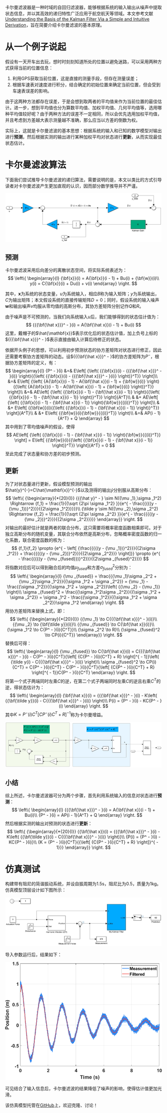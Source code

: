 卡尔曼滤波器是一种时域的自回归滤波器，能够根据系统的输入输出从噪声中提取状态信息，并以其高效的递归特性广泛应用于航空航天等领域。本文参考文献[Understanding the Basis of the Kalman Filter Via a Simple and Intuitive Derivation](https://ieeexplore.ieee.org/document/6279585)，旨在简要介绍卡尔曼滤波的基本原理。

# 从一个例子说起

假设有一天开车出去玩，想时时刻刻知道所处的位置以避免迷路，可以采用两种方式获得当前的位置信息：

1. 利用GPS获取当前位置，这是直接的测量手段，但存在测量误差；
2. 根据车速表对速度进行积分，结合确定的初始位置来确定当前位置，但会受到车速表误差的影响。

由于这两种方法都存在误差，于是会想到取两者的平均值来作为当前位置的最佳估计。进一步，想到平均值也分为算数平均值、加权平均值、几何平均值等，选用哪种平均值较好呢？由于两种方法的误差不一定相同，所以会优先选用加权平均值，并且考虑到方差越大表示测量越不准确，那么应当以方差的倒数为权。

实际上，这就是卡尔曼滤波的基本思想：根据系统的输入和已知的数学模型对输出进行**预测**，然后根据实测的输出进行某种加权平均对状态进行**更新**，从而实现最佳状态估计。

# 卡尔曼滤波算法

下面我们尝试推导卡尔曼滤波的递归算法，需要说明的是，本文以类比的方式引导读者对卡尔曼滤波产生更加直观的认识，因而部分数学推导并不严谨。

![卡尔曼滤波框图](KalmanFilter.jpg)

## 预测

卡尔曼滤波采用后向差分的离散状态空间，将实际系统表述为：
$$
\left\{ \begin{array}{l}
{\bf{x}}(i) = A{\bf{x}}(i - 1) + Bu(i) + {\bf{w}}(i)\\
y(i) = C{\bf{x}}(i) + Du(i) + v(i)
\end{array} \right.
$$


其中，$\mathbf{x}$为系统的状态变量，$u$为系统输入，相应$B$称为输入矩阵；$y$为系统输出，$C$为输出矩阵；本文假设系统的直接传输矩阵$D=0$；同时，假设系统的输入噪声$\mathbf{w}$和输出噪声$v$均服从零均值的高斯分布，其协方差矩阵分别记作$Q$和$R$。

由于噪声是不可预测的，当我们向系统输入$u$后，我们能够得到的状态估计值为：
$$
{{{\bf{\hat x}}}^ - }(i) = A{\bf{\hat x}}(i - 1) + Bu(i)
$$
这里，戴帽子的$\hat{\mathbf{x}}$表示优化后的状态估计值，加上负号上标的${{{\bf{\hat x}}}^ - }$表示直接由输入计算后待修正的状态。

依据开头例子的思想，可以利用初步预测状态的协方差矩阵对状态进行修正，因此还需要考察协方差矩阵的动态。设${{{\bf{\hat x}}}^ - }$的协方差矩阵为$P^{-}$，根据协方差矩阵的定义，有：
$$
\begin{array}{l}
{P^ - }(i) &=& E\left[ {\left( {{\bf{x}}(i) - {{{\bf{\hat x}}}^ - }(i)} \right){{\left( {{\bf{x}}(i) - {{{\bf{\hat x}}}^ - }(i)} \right)}^T}} \right]\\
 &=& E\left[ {\left( {A{\bf{x}}(i - 1) - A{\bf{\hat x}}(i - 1) + {\bf{w}}(i)} \right){{\left( {A{\bf{x}}(i - 1) - A{\bf{\hat x}}(i - 1) + {\bf{w}}(i)} \right)}^T}} \right]\\
 &=& AE\left[ {\left( {{\bf{x}}(i - 1) - {\bf{\hat x}}(i - 1)} \right){{\left( {{\bf{x}}(i - 1) - {\bf{\hat x}}(i - 1)} \right)}^T}} \right]{A^T}\\
& &+ AE\left[ {\left( {{\bf{x}}(i - 1) - {\bf{\hat x}}(i - 1)} \right){\bf{w}}{{(i)}^T}} \right]\\
& &+ E\left[ {{\bf{w}}(i){{\left( {{\bf{x}}(i - 1) - {\bf{\hat x}}(i - 1)} \right)}^T}} \right]{A^T}\\
& &+ E\left( {{\bf{w}}(i){\bf{w}}{{(i)}^T}} \right)\\
&=& AP(i - 1){A^T} + Q
\end{array}
$$
其中用到了零均值噪声的假设，使得
$$
AE\left[ {\left( {{\bf{x}}(i - 1) - {\bf{\hat x}}(i - 1)} \right){\bf{w}}{{(i)}^T}} \right] = E\left[ {{\bf{w}}(i){{\left( {{\bf{x}}(i - 1) - {\bf{\hat x}}(i - 1)} \right)}^T}} \right]{A^T} = 0
$$
至此完成了状态量和协方差的初步预测。

## 更新

为了对状态量进行更新，假设模型预测的输出$\hat{y}^{-}=C\hat{\mathbf{x}}^{-}$以及测得的输出$\tilde{y}$分别服从高斯分布：
$$
\left\{ {\begin{array}{*{20}{l}}
{{{\hat y}^ - } \sim N({\mu _1},\sigma _1^2) \Rightarrow {f_1} = \frac{1}{{\sqrt {2\pi \sigma _1^2} }}{e^{ - \frac{{{{(y - {\mu _1})}^2}}}{{2\sigma _1^2}}}}}\\
{\tilde y \sim N({\mu _2},\sigma _2^2) \Rightarrow {f_2} = \frac{1}{{\sqrt {2\pi \sigma _2^2} }}{e^{ - \frac{{{{(y - {\mu _2})}^2}}}{{2\sigma _2^2}}}}}
\end{array}} \right.
$$
对输出的最好估计就是两者的联合分布，这只需要将概率密度函数相乘即可。对于独立高斯分布的随机变量，其联合分布依然是高斯分布，忽略概率密度函数的归一化系数，联合密度函数的核为：
$$
{f_1}{f_2} \propto {e^{ - \left[ {\frac{{{{(y - {\mu _1})}^2}}}{{2\sigma _1^2}} + \frac{{{{(y - {\mu _2})}^2}}}{{2\sigma _2^2}}} \right]}} \propto {e^{ - \frac{{{{(y - {\mu _{fused}})}^2}}}{{2\sigma _{fused}^2}}}}
$$
将指数对应后可以得到融合后的均值$\mu_{fused}$和方差$\sigma_{fused}^2$分别为：
$$
\left\{ \begin{array}{l}
{\mu _{fused}} = \frac{{{\mu _1}\sigma _2^2 + {\mu _2}\sigma _1^2}}{{\sigma _1^2 + \sigma _2^2}} = {\mu _1} - \frac{{\sigma _1^2}}{{\sigma _1^2 + \sigma _2^2}}\left( {{\mu _2} - {\mu _1}} \right)\\
\sigma _{fused}^2 = \frac{{\sigma _1^2\sigma _2^2}}{{\sigma _1^2 + \sigma _2^2}} = \sigma _1^2 - \frac{{\sigma _1^2}}{{\sigma _1^2 + \sigma _2^2}}\sigma _1^2
\end{array} \right.
$$
用协方差矩阵来替换上式，即：
$$
\left\{ {\begin{array}{*{20}{l}}
{{\mu _1} \to C{{{\bf{\hat x}}}^ - }(i)}\\
{{\mu _2} \to {\bf{\tilde y}}(i)}\\
{{\mu _{fused}} \to C{\bf{\hat x}}(i)}\\
{\sigma _1^2 \to C{P^ - }(i){C^T}}\\
{\sigma _2^2 \to R}\\
{\sigma _{fused}^2 \to CP(i){C^T}}
\end{array}} \right.
$$
替换后可得：
$$
\left\{ \begin{array}{l}
{\mu _{fused}} \to C{\bf{\hat x}}(i) = C{{{\bf{\hat x}}}^ - }(i) - C{P^ - }(i){C^T}{\left[ {C{P^ - }(i){C^T} + R} \right]^{ - 1}}\left( {\tilde y(i) - C{{{\bf{\hat x}}}^ - }(i)} \right)\\
\sigma _{fused}^2 \to CP(i){C^T} = C{P^ - }(i){C^T} - C{P^ - }(i){C^T}{\left[ {C{P^ - }(i){C^T} + R} \right]^{ - 1}}C{P^ - }(i){C^T}
\end{array} \right.
$$
将第一个式子两端同时左乘$C$的逆，在第二个式子两端同时左乘$C$的逆且右乘$C^T$的逆，得状态估计为：
$$
\left\{ \begin{array}{l}
{\bf{\hat x}}(i) = {{{\bf{\hat x}}}^ - }(i) - K\left( {{\bf{\tilde y}}(i) - C{{{\bf{\hat x}}}^ - }(i)} \right)\\
P(i) = {P^ - }(i) - KC{P^ - }(i)
\end{array} \right.
$$
其中${K = {P^ - }(i){C^T}{{\left[ {C{P^ - }(i){C^T} + R} \right]}^{ - 1}}}$称为卡尔曼增益。

![卡尔曼增益的迭代](K.jpg)

## 小结

综上所述，卡尔曼滤波器可分为两个步骤，首先利用系统输入的信息对状态进行**预测**：
$$
\left\{ \begin{array}{l}
{{{\bf{\hat x}}}^ - }(i) = A{\bf{\hat x}}(i - 1) + Bu(i)\\
{P^ - }(i) = AP(i - 1){A^T} + Q
\end{array} \right.
$$
然后根据实测的输出对预测的状态进行**更新**：
$$
\left\{ {\begin{array}{*{20}{l}}
{{\bf{\hat x}}(i) = {{{\bf{\hat x}}}^ - }(i) - K\left( {{\bf{\tilde y}}(i) - C{{{\bf{\hat x}}}^ - }(i)} \right)}\\
{P(i) = {P^ - }(i) - KC{P^ - }(i)}\\
{K = {P^ - }(i){C^T}{{\left[ {C{P^ - }(i){C^T} + R} \right]}^{ - 1}}}
\end{array}} \right.
$$

# 仿真测试

构建带有阻尼的简谐振动系统，并设自振周期为1.5s，阻尼比为0.5，质量为1kg。仿真模型顶层设计如下图所示：

![](TestMdl.jpg)

导入参数运行后，结果如下：

![](simresult.png)

可见结合了输入信息后，卡尔曼滤波的结果降低了噪声的影响，使得估计值更加光滑。

该仿真模型托管在[GitHub](https://github.com/iChunyu/LearnKF)上，欢迎克隆、讨论！